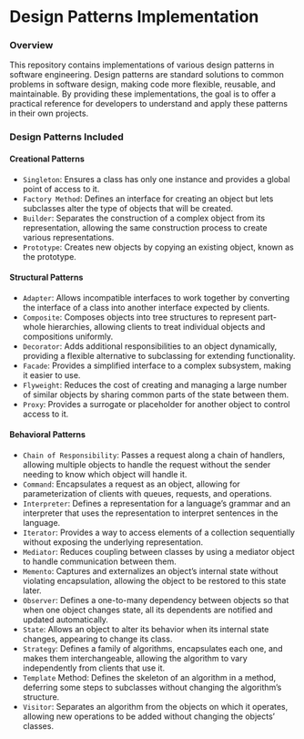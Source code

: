 # Design Patterns Implementation

### Overview

This repository contains implementations of various design patterns in software engineering. Design patterns are standard solutions to common problems in software design, making code more flexible, reusable, and maintainable. By providing these implementations, the goal is to offer a practical reference for developers to understand and apply these patterns in their own projects.   

### Design Patterns Included

#### Creational Patterns

* ``Singleton``: Ensures a class has only one instance and provides a global point of access to it.
* ``Factory Method``: Defines an interface for creating an object but lets subclasses alter the type of objects that will be created.
* ``Builder``: Separates the construction of a complex object from its representation, allowing the same construction process to create various representations.
* ``Prototype``: Creates new objects by copying an existing object, known as the prototype.


#### Structural Patterns
* ``Adapter``: Allows incompatible interfaces to work together by converting the interface of a class into another interface expected by clients.
* ``Composite``: Composes objects into tree structures to represent part-whole hierarchies, allowing clients to treat individual objects and compositions uniformly.
* ``Decorator``: Adds additional responsibilities to an object dynamically, providing a flexible alternative to subclassing for extending functionality.
* ``Facade``: Provides a simplified interface to a complex subsystem, making it easier to use.
* ``Flyweight``: Reduces the cost of creating and managing a large number of similar objects by sharing common parts of the state between them.
* ``Proxy``: Provides a surrogate or placeholder for another object to control access to it.

#### Behavioral Patterns
* ``Chain of Responsibility``: Passes a request along a chain of handlers, allowing multiple objects to handle the request without the sender needing to know which object will handle it.
* ``Command``: Encapsulates a request as an object, allowing for parameterization of clients with queues, requests, and operations.
* ``Interpreter``: Defines a representation for a language’s grammar and an interpreter that uses the representation to interpret sentences in the language.
* ``Iterator``: Provides a way to access elements of a collection sequentially without exposing the underlying representation.
* ``Mediator``: Reduces coupling between classes by using a mediator object to handle communication between them.
* ``Memento``: Captures and externalizes an object’s internal state without violating encapsulation, allowing the object to be restored to this state later.
* ``Observer``: Defines a one-to-many dependency between objects so that when one object changes state, all its dependents are notified and updated automatically.
* ``State``: Allows an object to alter its behavior when its internal state changes, appearing to change its class.
* ``Strategy``: Defines a family of algorithms, encapsulates each one, and makes them interchangeable, allowing the algorithm to vary independently from clients that use it.
* ``Template`` Method: Defines the skeleton of an algorithm in a method, deferring some steps to subclasses without changing the algorithm’s structure.
* ``Visitor``: Separates an algorithm from the objects on which it operates, allowing new operations to be added without changing the objects’ classes.